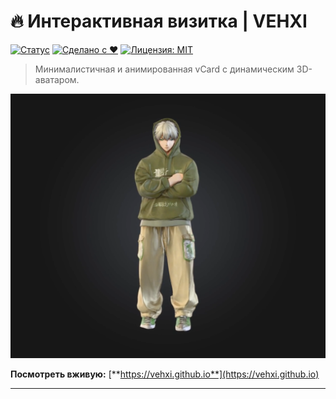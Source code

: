 # 🔥 Интерактивная визитка | VEHXI

[![Статус](https://img.shields.io/badge/status-live-brightgreen)](https://vehxi.github.io)
[![Сделано с ❤️](https://img.shields.io/badge/Made%20with-Love-red)](https://github.com/vehxi/vehxi.github.io)
[![Лицензия: MIT](https://img.shields.io/badge/License-MIT-blue.svg)](https://opensource.org/licenses/MIT)

> Минималистичная и анимированная vCard с динамическим 3D-аватаром.

![](assets/img/poster.png)

**Посмотреть вживую:** [**https://vehxi.github.io**](https://vehxi.github.io)

---

